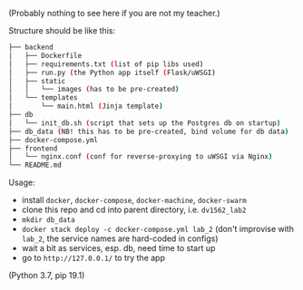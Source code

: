 (Probably nothing to see here if you are not my teacher.)

Structure should be like this:
```bash
├── backend
│   ├── Dockerfile
│   ├── requirements.txt (list of pip libs used)
│   ├── run.py (the Python app itself (Flask/uWSGI)
│   ├── static
│   │   └── images (has to be pre-created)
│   └── templates
│       └── main.html (Jinja template)
├── db
│   └── init_db.sh (script that sets up the Postgres db on startup)
├── db_data (NB! this has to be pre-created, bind volume for db data)
├── docker-compose.yml
├── frontend
│   └── nginx.conf (conf for reverse-proxying to uWSGI via Nginx)
└── README.md
```

Usage:
- install  `docker`, `docker-compose`, `docker-machine`, `docker-swarm`
- clone this repo and cd into parent directory, i.e. `dv1562_lab2`
- `mkdir db_data`
- `docker stack deploy -c docker-compose.yml lab_2` (don't improvise with `lab_2`, the service names are hard-coded in configs)
- wait a bit as services, esp. db, need time to start up
- go to `http://127.0.0.1/` to try the app

(Python 3.7, pip 19.1)